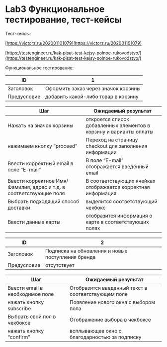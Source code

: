 # Lab3 Функциональное тестирование, тест-кейсы

Тест-кейсы:

[https://victorz.ru/202001101079](https://victorz.ru/202001101079)

[https://testengineer.ru/kak-pisat-test-kejsy-polnoe-rukovodstvo/](https://testengineer.ru/kak-pisat-test-kejsy-polnoe-rukovodstvo/) 

Функциональное тестирование:

| ID | 1 |
| --- | --- |
| Заголовок | Оформить заказ через значок корзины |
| Предусловие | добавить какой-либо товар в корзину |

| Шаг | Ожидаемый результат |
| --- | --- |
| Нажать на значок корзины | откроется список добавленных элементов в корзину и варианты оплаты |
| нажимаем кнопку “proceed” | Переход на страницу checkout для заполнения информации |
| Ввести корректный email в поле ”E-mail” | В поле “E-mail” отображается введённый email |
| Ввести корректное Имя/Фамилия, адрес и т.д. в соответствующие поля | В соответствующих ячейках отображается корректная информация |
| Выбрать подходящий способ доставки | выделится соответствующий чекбокс |
| Ввести данные карты | отобразится информация о карте в соответствующих полях |

| ID | 2 |
| --- | --- |
| Заголовок | Подписка на обновления и новые поступления бренда |
| Предусловие | отсутствует |

| Шаг | Ожидаемый результат |
| --- | --- |
| Ввести email в необходимое поле  | Отобразится введенный текст в соответствующем поле |
| нажать кнопку subscribe | Появление нового окна с выбором пола |
| Выбрать свой пол в чекбоксе | Отображение выбора в чекбоксе |
| нажать кнопку “confirm” | всплывающее окно с благодарностью за подписку |